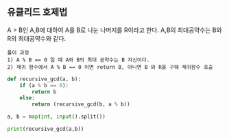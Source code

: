 ## 유클리드 호제법

A > B인 A,B에 대하여 A를 B로 나눈 나머지를 R이라고 한다.
A,B의 최대공약수는 B와 R의 최대공약수와 같다.


```
풀이 과정
1) A % B == 0 일 때 A와 B의 최대 공약수는 B 자신이다.
2) 재귀 함수에서 A % B == 0 이면 return B, 아니면 B 와 R을 구해 재귀함수 호출
```

``` python
def recursive_gcd(a, b):
    if (a % b == 0):
        return b
    else:
        return (recursive_gcd(b, a % b))

a, b = map(int, input().split())

print(recursive_gcd(a,b))
```
